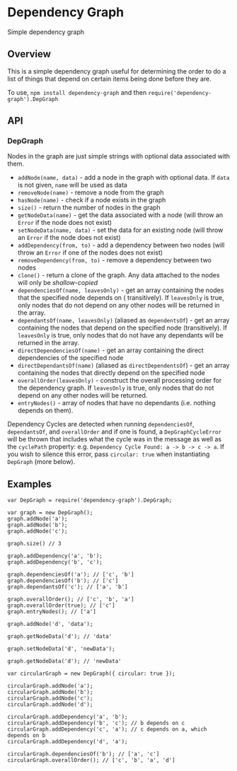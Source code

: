 # Dependency Graph

Simple dependency graph

## Overview

This is a simple dependency graph useful for determining the order to do a list of things that depend on certain items
being done before they are.

To use, `npm install dependency-graph` and then `require('dependency-graph').DepGraph`

## API

### DepGraph

Nodes in the graph are just simple strings with optional data associated with them.

- `addNode(name, data)` - add a node in the graph with optional data. If `data` is not given, `name` will be used as
  data
- `removeNode(name)` - remove a node from the graph
- `hasNode(name)` - check if a node exists in the graph
- `size()` - return the number of nodes in the graph
- `getNodeData(name)` - get the data associated with a node (will throw an `Error` if the node does not exist)
- `setNodeData(name, data)` - set the data for an existing node (will throw an `Error` if the node does not exist)
- `addDependency(from, to)` - add a dependency between two nodes (will throw an `Error` if one of the nodes does not
  exist)
- `removeDependency(from, to)` - remove a dependency between two nodes
- `clone()` - return a clone of the graph. Any data attached to the nodes will only be *shallow-copied*
- `dependenciesOf(name, leavesOnly)` - get an array containing the nodes that the specified node depends on (
  transitively). If `leavesOnly` is true, only nodes that do not depend on any other nodes will be returned in the
  array.
- `dependantsOf(name, leavesOnly)` (aliased as `dependentsOf`) - get an array containing the nodes that depend on the
  specified node (transitively). If `leavesOnly` is true, only nodes that do not have any dependants will be returned in
  the array.
- `directDependenciesOf(name)` - get an array containing the direct dependencies of the specified node
- `directDependantsOf(name)` (aliased as `directDependentsOf`) - get an array containing the nodes that directly depend
  on the specified node
- `overallOrder(leavesOnly)` - construct the overall processing order for the dependency graph. If `leavesOnly` is true,
  only nodes that do not depend on any other nodes will be returned.
- `entryNodes()` - array of nodes that have no dependants (i.e. nothing depends on them).

Dependency Cycles are detected when running `dependenciesOf`, `dependantsOf`, and `overallOrder` and if one is found,
a `DepGraphCycleError` will be thrown that includes what the cycle was in the message as well as the `cyclePath`
property: e.g. `Dependency Cycle Found: a -> b -> c -> a`. If you wish to silence this error, pass `circular: true` when
instantiating `DepGraph` (more below).

## Examples

    var DepGraph = require('dependency-graph').DepGraph;

    var graph = new DepGraph();
    graph.addNode('a');
    graph.addNode('b');
    graph.addNode('c');

    graph.size() // 3

    graph.addDependency('a', 'b');
    graph.addDependency('b', 'c');

    graph.dependenciesOf('a'); // ['c', 'b']
    graph.dependenciesOf('b'); // ['c']
    graph.dependantsOf('c'); // ['a', 'b']

    graph.overallOrder(); // ['c', 'b', 'a']
    graph.overallOrder(true); // ['c']
    graph.entryNodes(); // ['a']

    graph.addNode('d', 'data');

    graph.getNodeData('d'); // 'data'

    graph.setNodeData('d', 'newData');

    graph.getNodeData('d'); // 'newData'

    var circularGraph = new DepGraph({ circular: true });

    circularGraph.addNode('a');
    circularGraph.addNode('b');
    circularGraph.addNode('c');
    circularGraph.addNode('d');

    circularGraph.addDependency('a', 'b');
    circularGraph.addDependency('b', 'c'); // b depends on c
    circularGraph.addDependency('c', 'a'); // c depends on a, which depends on b
    circularGraph.addDependency('d', 'a');

    circularGraph.dependenciesOf('b'); // ['a', 'c']
    circularGraph.overallOrder(); // ['c', 'b', 'a', 'd']
